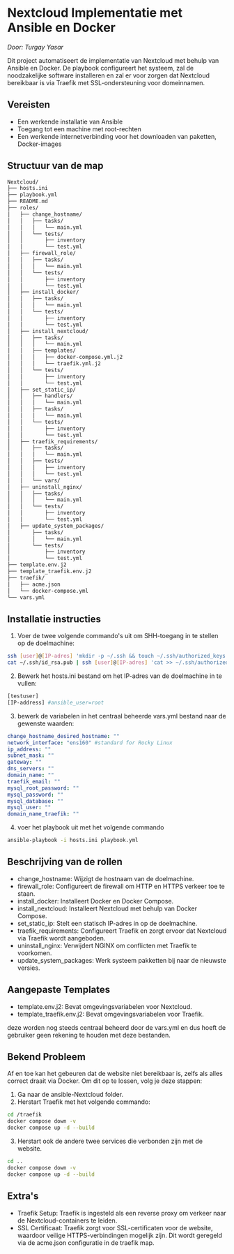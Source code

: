 # Nextcloud Implementatie met Ansible en Docker

*Door: Turgay Yasar*

Dit project automatiseert de implementatie van Nextcloud met behulp van Ansible en Docker. De playbook configureert het systeem, zal de noodzakelijke software installeren en zal er voor zorgen dat Nextcloud bereikbaar is via Traefik met SSL-ondersteuning voor domeinnamen.

## Vereisten

- Een werkende installatie van Ansible
- Toegang tot een machine met root-rechten
- Een werkende internetverbinding voor het downloaden van paketten, Docker-images

## Structuur van de map

```bash
Nextcloud/
├── hosts.ini
├── playbook.yml
├── README.md
├── roles/
│   ├── change_hostname/
│   │   ├── tasks/
│   │   │   └── main.yml
│   │   └── tests/
│   │       ├── inventory
│   │       └── test.yml
│   ├── firewall_role/
│   │   ├── tasks/
│   │   │   └── main.yml
│   │   └── tests/
│   │       ├── inventory
│   │       └── test.yml
│   ├── install_docker/
│   │   ├── tasks/
│   │   │   └── main.yml
│   │   └── tests/
│   │       ├── inventory
│   │       └── test.yml
│   ├── install_nextcloud/
│   │   ├── tasks/
│   │   │   └── main.yml
│   │   ├── templates/
│   │   │   ├── docker-compose.yml.j2
│   │   │   └── traefik.yml.j2
│   │   └── tests/
│   │       ├── inventory
│   │       └── test.yml
│   ├── set_static_ip/
│   │   ├── handlers/
│   │   │   └── main.yml
│   │   ├── tasks/
│   │   │   └── main.yml
│   │   └── tests/
│   │       ├── inventory
│   │       └── test.yml
│   ├── traefik_requirements/
│   │   ├── tasks/
│   │   │   └── main.yml
│   │   ├── tests/
│   │   │   ├── inventory
│   │   │   └── test.yml
│   │   └── vars/
│   ├── uninstall_nginx/
│   │   ├── tasks/
│   │   │   └── main.yml
│   │   └── tests/
│   │       ├── inventory
│   │       └── test.yml
│   ├── update_system_packages/
│       ├── tasks/
│       │   └── main.yml
│       └── tests/
│           ├── inventory
│           └── test.yml
├── template.env.j2
├── template_traefik.env.j2
├── traefik/
│   ├── acme.json
│   └── docker-compose.yml
└── vars.yml
```

## Installatie instructies

1) Voer de twee volgende commando's uit om SHH-toegang in te stellen op de doelmachine:

```bash
ssh [user]@[IP-adres] 'mkdir -p ~/.ssh && touch ~/.ssh/authorized_keys && chmod -R 700 ~/.ssh'
cat ~/.ssh/id_rsa.pub | ssh [user]@[IP-adres] 'cat >> ~/.ssh/authorized_keys'
```

2) Bewerk het hosts.ini bestand om het IP-adres van de doelmachine in te vullen:

```bash
[testuser]
[IP-address] #ansible_user=root
```

3) bewerk de variabelen in het centraal beheerde vars.yml bestand naar de gewenste waarden:

```yml
change_hostname_desired_hostname: ""
network_interface: "ens160" #standard for Rocky Linux
ip_address: ""
subnet_mask: ""
gateway: ""
dns_servers: ""
domain_name: ""
traefik_email: ""
mysql_root_password: ""
mysql_password: ""
mysql_database: ""
mysql_user: ""
domain_name_traefik: ""
```

4) voer het playbook uit met het volgende commando

```bash
ansible-playbook -i hosts.ini playbook.yml
```

## Beschrijving van de rollen

- change_hostname: Wijzigt de hostnaam van de doelmachine.
- firewall_role: Configureert de firewall om HTTP en HTTPS verkeer toe te staan.
- install_docker: Installeert Docker en Docker Compose.
- install_nextcloud: Installeert Nextcloud met behulp van Docker Compose.
- set_static_ip: Stelt een statisch IP-adres in op de doelmachine.
- traefik_requirements: Configureert Traefik en zorgt ervoor dat Nextcloud via Traefik wordt aangeboden.
- uninstall_nginx: Verwijdert NGINX om conflicten met Traefik te voorkomen.
- update_system_packages: Werk systeem pakketten bij naar de nieuwste versies.

## Aangepaste Templates

- template.env.j2: Bevat omgevingsvariabelen voor Nextcloud.
- template_traefik.env.j2: Bevat omgevingsvariabelen voor Traefik.

deze worden nog steeds centraal beheerd door de vars.yml en dus hoeft de gebruiker geen rekening te houden met deze bestanden.

## Bekend Probleem

Af en toe kan het gebeuren dat de website niet bereikbaar is, zelfs als alles correct draait via Docker. Om dit op te lossen, volg je deze stappen:

1) Ga naar de ansible-Nextcloud folder.
2) Herstart Traefik met het volgende commando:
```bash
cd /traefik
docker compose down -v
docker compose up -d --build
```
3) Herstart ook de andere twee services die verbonden zijn met de website.
```bash
cd ..
docker compose down -v
docker compose up -d --build
```

## Extra's

- Traefik Setup: Traefik is ingesteld als een reverse proxy om verkeer naar de Nextcloud-containers te leiden.
- SSL Certificaat: Traefik zorgt voor SSL-certificaten voor de website, waardoor veilige HTTPS-verbindingen mogelijk zijn. Dit wordt geregeld via de acme.json configuratie in de traefik map.